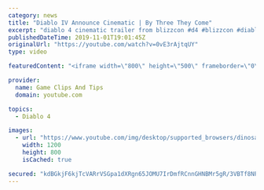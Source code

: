 ```yaml
---
category: news
title: "Diablo IV Announce Cinematic | By Three They Come"
excerpt: "diablo 4 cinematic trailer from blizzcon #d4 #blizzcon #diablo."
publishedDateTime: 2019-11-01T19:01:45Z
originalUrl: "https://youtube.com/watch?v=0vE3rAjtqUY"
type: video

featuredContent: "<iframe width=\"800\" height=\"500\" frameborder=\"0\" src=\"https://www.youtube.com/embed/0vE3rAjtqUY\" allow=\"accelerometer; autoplay; encrypted-media; gyroscope; picture-in-picture\" allowfullscreen></iframe>"

provider:
  name: Game Clips And Tips
  domain: youtube.com

topics:
  - Diablo 4

images:
  - url: "https://www.youtube.com/img/desktop/supported_browsers/dinosaur.png"
    width: 1200
    height: 800
    isCached: true

secured: "kdBGkjF6kjTcVARrVSGpa1dXRgn65JOMU7IrDmfRCnnGHNBMr5gR/3VBTf8NPNixp5v4GA4OxLjX+nhzan9DqP26wQQAl6Jo8YsS2a8SCEQI3zXUKHPRyDZEgiRHU2wRKlFhTSWWFux2wnXvxokxPF67eizsLysTHSsf2KhKh23N4bRwoj03KnGrCxxQ3RMflPLqNB0fk1jlYRkNPKFLJ8Ydlj1gkthKE+3GtC2tm2BJfRkbDGPIe9eBvG0o2C3kST8nmNSTEHicLsCKjYDDmZAmz1gdLuiLrR7Q9lPYSFAA0MdlgRR02BSUOBnyx7XFIKzV/tGbYB2Nh35zlsq8BbxoUH94LoAbnIONTT/2+R+IZ6G5YpolL9RiMy2CI4Nuk+ONSHxGYi+G0nlOqGp5Vg==;azUel5TML8C5GZEBpbhnzw=="
---
```


